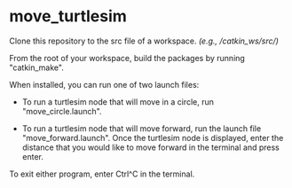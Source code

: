 # move_turtlesim

Clone this repository to the src file of a workspace. *(e.g., /catkin_ws/src/)*

From the root of your workspace, build the packages by running "catkin_make".

When installed, you can run one of two launch files:

- To run a turtlesim node that will move in a circle, run "move_circle.launch".
  
- To run a turtlesim node that will move forward, run the launch file "move_forward.launch". Once the turtlesim node is displayed, enter the distance that you
would like to move forward in the terminal and press enter.

To exit either program, enter Ctrl^C in the terminal.

